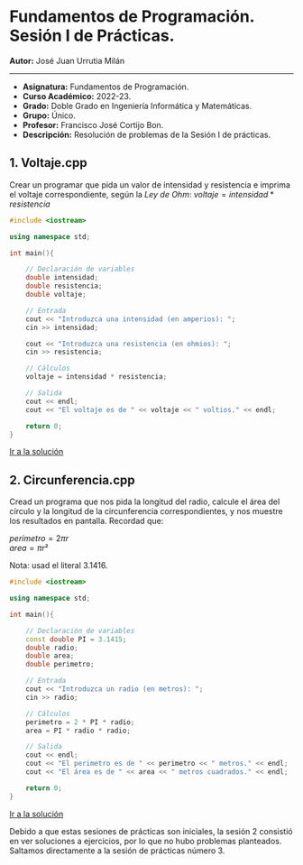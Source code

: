# Fundamentos de Programación. Sesión I de Prácticas.

**Autor:** José Juan Urrutia Milán
***

- **Asignatura:** Fundamentos de Programación.  
- **Curso Académico:** 2022-23.
- **Grado:** Doble Grado en Ingeniería Informática y Matemáticas.
- **Grupo:** Único.
- **Profesor:** Francisco José Cortijo Bon.
- **Descripción:** Resolución de problemas de la Sesión I de prácticas.


## 1. Voltaje.cpp
Crear un programar que pida un valor de intensidad y resistencia e imprima el voltaje correspondiente, según la _Ley de Ohm_:
$voltaje = intensidad * resistencia$
```cpp
#include <iostream>

using namespace std;

int main(){

    // Declaración de variables
    double intensidad;
    double resistencia;
    double voltaje;

    // Entrada 
    cout << "Introduzca una intensidad (en amperios): ";
    cin >> intensidad;

    cout << "Introduzca una resistencia (en ohmios): ";
    cin >> resistencia;

    // Cálculos
    voltaje = intensidad * resistencia;

    // Salida
    cout << endl;
    cout << "El voltaje es de " << voltaje << " voltios." << endl;

    return 0;
}
```
[Ir a la solución](https://github.com/LosDelDGIIM/LosDelDGIIM.github.io/blob/main/subjects/FP/Sesi%C3%B3n%2001/voltaje.cpp)

## 2. Circunferencia.cpp
Cread un programa que nos pida la longitud del radio, calcule el área del círculo y la longitud de la circunferencia correspondientes, y nos muestre los resultados en pantalla. Recordad que:  
  
$perimetro = 2πr$  
$area = πr²$  
  
  
Nota: usad el literal $3.1416$.
```cpp
#include <iostream>

using namespace std;

int main(){

    // Declaración de variables
    const double PI = 3.1415;
    double radio;
    double area;
    double perimetro;

    // Entrada 
    cout << "Introduzca un radio (en metros): ";
    cin >> radio;

    // Cálculos
    perimetro = 2 * PI * radio;
    area = PI * radio * radio;

    // Salida
    cout << endl;
    cout << "El perimetro es de " << perimetro << " metros." << endl;
    cout << "El área es de " << area << " metros cuadrados." << endl;

    return 0;
}
```
[Ir a la solución](https://github.com/LosDelDGIIM/LosDelDGIIM.github.io/blob/main/subjects/FP/Sesi%C3%B3n%2001/circunferencia.cpp)

Debido a que estas sesiones de prácticas son iniciales, la sesión 2 consistió en ver soluciones a ejercicios, por
lo que no hubo problemas planteados. Saltamos directamente a la sesión de prácticas número 3.
